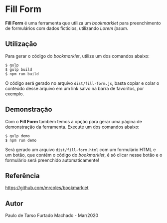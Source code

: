 # Fill Form

**Fill Form** é uma ferramenta que utiliza um _bookmarklet_ para preenchimento de formulários com dados fictícios, utilizando _Lorem Ipsum_.

## Utilização

Para gerar o código do _bookmarklet_, utilize um dos comandos abaixo:
```console
$ gulp
$ gulp build
$ npm run build
```
O código será gerado no arquivo `dist/fill-form.js`, basta copiar e colar o conteúdo desse arquivo em um link salvo na barra de favoritos, por exemplo.

## Demonstração

Com o **Fill Form** também temos a opção para gerar uma página de demonstração da ferramenta. Execute um dos comandos abaixo:
```console
$ gulp demo
$ npm run demo
```
Será gerado um arquivo `dist/fill-form.html` com um formulário HTML e um botão, que contém o código do _bookmarklet_, é só clicar nesse botão e o formulário será preenchido automaticamente!

## Referência

https://github.com/mrcoles/bookmarklet

## Autor

Paulo de Tarso Furtado Machado - Mar/2020
